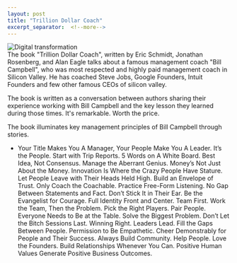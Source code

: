 ```yaml
---
layout: post
title: "Trillion Dollar Coach"
excerpt_separator:  <!--more-->
---
```


<img src="/blog/images/trillon.jpg" alt="Digital transformation">
<br>
<div>
The book "Trillion Dollar Coach", written by Eric Schmidt, Jonathan Rosenberg, and Alan Eagle talks about a  famous management coach
"Bill Campbell", who was most respected and highly paid management coach in Silicon Valley. He has coached Steve Jobs, Google Founders, Intuit Founders and few other famous CEOs of silicon valley. 

The book is written as a conversation between authors sharing their experience working with Bill Campbell and the key lesson they learned during those times. It's remarkable. Worth the price. 

The book illuminates key management principles of Bill Campbell through stories.

<ul>
<li>
Your Title Makes You A Manager, Your People Make You A Leader.
It’s the People.
Start with Trip Reports.
5 Words on A White Board.
Best Idea, Not Consensus.
Manage the Aberrant Genius.
Money’s Not Just About the Money.
Innovation Is Where the Crazy People Have Stature.
Let People Leave with Their Heads Held High.
Build an Envelope of Trust.
Only Coach the Coachable.
Practice Free-Form Listening.
No Gap Between Statements and Fact.
Don’t Stick It in Their Ear.
Be the Evangelist for Courage.
Full Identity Front and Center.
Team First.
Work the Team, Then the Problem.
Pick the Right Players.
Pair People.
Everyone Needs to Be at the Table.
Solve the Biggest Problem.
Don’t Let the Bitch Sessions Last.
Winning Right.
Leaders Lead.
Fill the Gaps Between People.
Permission to Be Empathetic.
Cheer Demonstrably for People and Their Success.
Always Build Community.
Help People.
Love the Founders.
Build Relationships Whenever You Can.
Positive Human Values Generate Positive Business Outcomes.
</li>
</ul>
</div>

<script type="text/javascript" src="https://platform-api.sharethis.com/js/sharethis.js#property=5eaba5f77525e90012616b98&product=inline-share-buttons" async="async"></script>

<div class="sharethis-inline-share-buttons"></div>